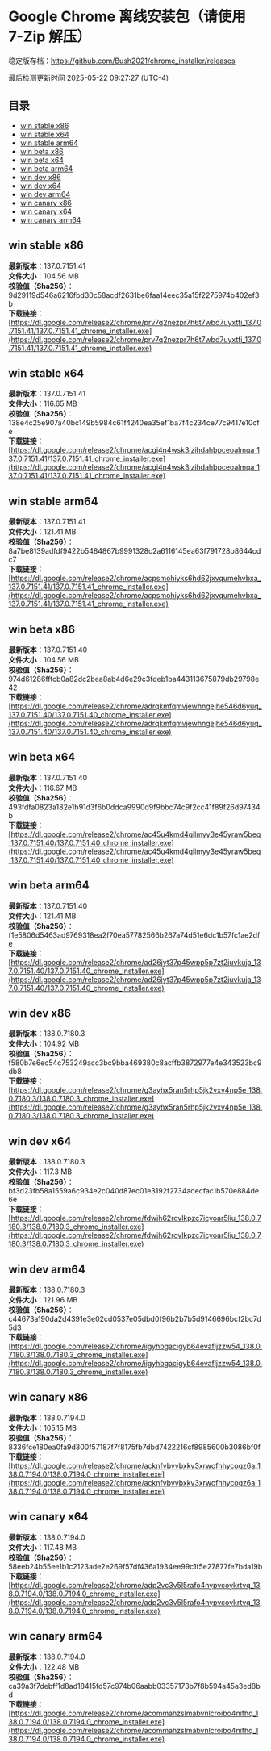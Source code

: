 # Google Chrome 离线安装包（请使用 7-Zip 解压）
稳定版存档：<https://github.com/Bush2021/chrome_installer/releases>

最后检测更新时间
2025-05-22 09:27:27 (UTC-4)

## 目录
* [win stable x86](https://github.com/Bush2021/chrome_installer?tab=readme-ov-file#win-stable-x86)
* [win stable x64](https://github.com/Bush2021/chrome_installer?tab=readme-ov-file#win-stable-x64)
* [win stable arm64](https://github.com/Bush2021/chrome_installer?tab=readme-ov-file#win-stable-arm64)
* [win beta x86](https://github.com/Bush2021/chrome_installer?tab=readme-ov-file#win-beta-x86)
* [win beta x64](https://github.com/Bush2021/chrome_installer?tab=readme-ov-file#win-beta-x64)
* [win beta arm64](https://github.com/Bush2021/chrome_installer?tab=readme-ov-file#win-beta-arm64)
* [win dev x86](https://github.com/Bush2021/chrome_installer?tab=readme-ov-file#win-dev-x86)
* [win dev x64](https://github.com/Bush2021/chrome_installer?tab=readme-ov-file#win-dev-x64)
* [win dev arm64](https://github.com/Bush2021/chrome_installer?tab=readme-ov-file#win-dev-arm64)
* [win canary x86](https://github.com/Bush2021/chrome_installer?tab=readme-ov-file#win-canary-x86)
* [win canary x64](https://github.com/Bush2021/chrome_installer?tab=readme-ov-file#win-canary-x64)
* [win canary arm64](https://github.com/Bush2021/chrome_installer?tab=readme-ov-file#win-canary-arm64)

## win stable x86
**最新版本**：137.0.7151.41  
**文件大小**：104.56 MB  
**校验值（Sha256）**：9d29119d546a6216fbd30c58acdf2631be6faa14eec35a15f2275974b402ef3b  
**下载链接**：[https://dl.google.com/release2/chrome/prv7q2nezpr7h6t7wbd7uyxtfi_137.0.7151.41/137.0.7151.41_chrome_installer.exe](https://dl.google.com/release2/chrome/prv7q2nezpr7h6t7wbd7uyxtfi_137.0.7151.41/137.0.7151.41_chrome_installer.exe)  

## win stable x64
**最新版本**：137.0.7151.41  
**文件大小**：116.65 MB  
**校验值（Sha256）**：138e4c25e907a40bc149b5984c61f4240ea35ef1ba7f4c234ce77c9417e10cfe  
**下载链接**：[https://dl.google.com/release2/chrome/acgi4n4wsk3izihdahbpceoalmqa_137.0.7151.41/137.0.7151.41_chrome_installer.exe](https://dl.google.com/release2/chrome/acgi4n4wsk3izihdahbpceoalmqa_137.0.7151.41/137.0.7151.41_chrome_installer.exe)  

## win stable arm64
**最新版本**：137.0.7151.41  
**文件大小**：121.41 MB  
**校验值（Sha256）**：8a7be8139adfdf9422b5484867b9991328c2a6116145ea63f791728b8644cdc7  
**下载链接**：[https://dl.google.com/release2/chrome/acpsmohiyks6hd62jxvqumehvbxa_137.0.7151.41/137.0.7151.41_chrome_installer.exe](https://dl.google.com/release2/chrome/acpsmohiyks6hd62jxvqumehvbxa_137.0.7151.41/137.0.7151.41_chrome_installer.exe)  

## win beta x86
**最新版本**：137.0.7151.40  
**文件大小**：104.56 MB  
**校验值（Sha256）**：974d61286fffcb0a82dc2bea8ab4d6e29c3fdeb1ba443113675879db29798e42  
**下载链接**：[https://dl.google.com/release2/chrome/adrqkmfqmvjewhngejhe546d6yuq_137.0.7151.40/137.0.7151.40_chrome_installer.exe](https://dl.google.com/release2/chrome/adrqkmfqmvjewhngejhe546d6yuq_137.0.7151.40/137.0.7151.40_chrome_installer.exe)  

## win beta x64
**最新版本**：137.0.7151.40  
**文件大小**：116.67 MB  
**校验值（Sha256）**：493fdfa0823a182e1b91d3f6b0ddca9990d9f9bbc74c9f2cc41f89f26d97434b  
**下载链接**：[https://dl.google.com/release2/chrome/ac45u4kmd4qilmyy3e45yraw5beq_137.0.7151.40/137.0.7151.40_chrome_installer.exe](https://dl.google.com/release2/chrome/ac45u4kmd4qilmyy3e45yraw5beq_137.0.7151.40/137.0.7151.40_chrome_installer.exe)  

## win beta arm64
**最新版本**：137.0.7151.40  
**文件大小**：121.41 MB  
**校验值（Sha256）**：f1e5806d5463ad9769318ea2f70ea57782566b267a74d51e6dc1b57fc1ae2dfe  
**下载链接**：[https://dl.google.com/release2/chrome/ad26jyt37p45wpp5p7zt2juvkuja_137.0.7151.40/137.0.7151.40_chrome_installer.exe](https://dl.google.com/release2/chrome/ad26jyt37p45wpp5p7zt2juvkuja_137.0.7151.40/137.0.7151.40_chrome_installer.exe)  

## win dev x86
**最新版本**：138.0.7180.3  
**文件大小**：104.92 MB  
**校验值（Sha256）**：f580b7e6ec54c753249acc3bc9bba469380c8acffb3872977e4e343523bc9db8  
**下载链接**：[https://dl.google.com/release2/chrome/g3ayhx5ran5rhp5jk2vxv4np5e_138.0.7180.3/138.0.7180.3_chrome_installer.exe](https://dl.google.com/release2/chrome/g3ayhx5ran5rhp5jk2vxv4np5e_138.0.7180.3/138.0.7180.3_chrome_installer.exe)  

## win dev x64
**最新版本**：138.0.7180.3  
**文件大小**：117.3 MB  
**校验值（Sha256）**：bf3d23fb58a1559a6c934e2c040d87ec01e3192f2734adecfac1b570e884de6e  
**下载链接**：[https://dl.google.com/release2/chrome/fdwjh62rovlkpzc7icyoar5liu_138.0.7180.3/138.0.7180.3_chrome_installer.exe](https://dl.google.com/release2/chrome/fdwjh62rovlkpzc7icyoar5liu_138.0.7180.3/138.0.7180.3_chrome_installer.exe)  

## win dev arm64
**最新版本**：138.0.7180.3  
**文件大小**：121.96 MB  
**校验值（Sha256）**：c44673a190da2d4391e3e02cd0537e05dbd0f96b2b7b5d9146696bcf2bc7d5d3  
**下载链接**：[https://dl.google.com/release2/chrome/iigyhbgacigyb64evafljzzw54_138.0.7180.3/138.0.7180.3_chrome_installer.exe](https://dl.google.com/release2/chrome/iigyhbgacigyb64evafljzzw54_138.0.7180.3/138.0.7180.3_chrome_installer.exe)  

## win canary x86
**最新版本**：138.0.7194.0  
**文件大小**：105.15 MB  
**校验值（Sha256）**：8336fce180ea0fa9d300f57187f7f8175fb7dbd7422216cf8985600b3086bf0f  
**下载链接**：[https://dl.google.com/release2/chrome/acknfvbvvbxkv3xrwofhhycoqz6a_138.0.7194.0/138.0.7194.0_chrome_installer.exe](https://dl.google.com/release2/chrome/acknfvbvvbxkv3xrwofhhycoqz6a_138.0.7194.0/138.0.7194.0_chrome_installer.exe)  

## win canary x64
**最新版本**：138.0.7194.0  
**文件大小**：117.48 MB  
**校验值（Sha256）**：58eeb24b55ee1b1c2123ade2e269f57df436a1934ee99c1f5e27877fe7bda19b  
**下载链接**：[https://dl.google.com/release2/chrome/adp2vc3v5l5rafo4nypvcoykrtvq_138.0.7194.0/138.0.7194.0_chrome_installer.exe](https://dl.google.com/release2/chrome/adp2vc3v5l5rafo4nypvcoykrtvq_138.0.7194.0/138.0.7194.0_chrome_installer.exe)  

## win canary arm64
**最新版本**：138.0.7194.0  
**文件大小**：122.48 MB  
**校验值（Sha256）**：ca39a3f7debff1d8ad18415fd57c974b06aabb03357173b7f8b594a45a3ed8bd  
**下载链接**：[https://dl.google.com/release2/chrome/acommahzslmabvnlcroibo4nifhq_138.0.7194.0/138.0.7194.0_chrome_installer.exe](https://dl.google.com/release2/chrome/acommahzslmabvnlcroibo4nifhq_138.0.7194.0/138.0.7194.0_chrome_installer.exe)  

